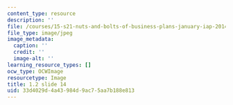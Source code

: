 ```yaml
---
content_type: resource
description: ''
file: /courses/15-s21-nuts-and-bolts-of-business-plans-january-iap-2014/33d4029d4a43984d9ac75aa7b188e813_1.2_slide_14.jpg
file_type: image/jpeg
image_metadata:
  caption: ''
  credit: ''
  image-alt: ''
learning_resource_types: []
ocw_type: OCWImage
resourcetype: Image
title: 1.2 slide 14
uid: 33d4029d-4a43-984d-9ac7-5aa7b188e813
---
```

